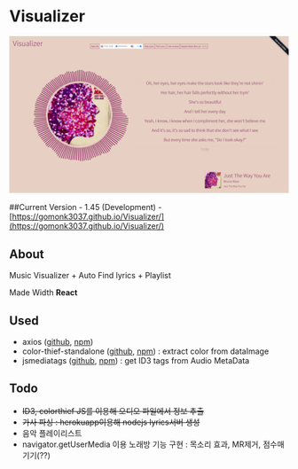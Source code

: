 # Visualizer

![v1.45](images/v1.45.png)

##Current Version - 1.45
(Development) - [https://gomonk3037.github.io/Visualizer/](https://gomonk3037.github.io/Visualizer/)

## About

Music Visualizer  + Auto Find lyrics + Playlist

Made Width **React**

## Used

- axios ([github](https://github.com/mzabriskie/axios), [npm](https://www.npmjs.com/package/axios))
- color-thief-standalone ([github](https://github.com/lokesh/color-thief), [npm](https://www.npmjs.com/package/color-thief-standalone)) : extract color from dataImage
- jsmediatags ([github](https://github.com/aadsm/jsmediatags), [npm](https://www.npmjs.com/package/jsmediatags))  : get ID3 tags from Audio MetaData

## Todo

- ~~ID3, colorthief JS를 이용해 오디오 파일에서 정보 추출~~
- ~~가사 파싱 : herokuapp이용해 nodejs lyrics서버 생성~~
- 음악 플레이리스트
- navigator.getUserMedia 이용 노래방 기능 구현 : 목소리 효과, MR제거, 점수매기기(??)

